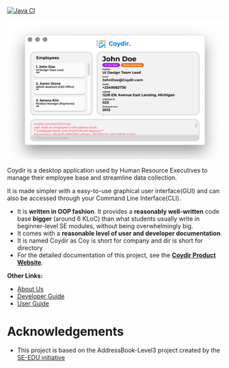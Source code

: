 [![Java CI](https://github.com/AY2223S1-CS2103T-T15-1/tp/actions/workflows/gradle.yml/badge.svg)](https://github.com/AY2223S1-CS2103T-T15-1/tp/actions/workflows/gradle.yml)

![Ui](docs/images/Ui.png)

Coydir is a desktop application used by Human Resource Executives to manage their employee base and streamline data collection.

It is made simpler with a easy-to-use graphical user interface(GUI) and can also be accessed through your Command Line Interface(CLI).

- It is **written in OOP fashion**. It provides a **reasonably well-written** code base **bigger** (around 6 KLoC) than what students usually write in beginner-level SE modules, without being overwhelmingly big.
- It comes with a **reasonable level of user and developer documentation**.
- It is named Coydir as Coy is short for company and dir is short for directory
- For the detailed documentation of this project, see the **[Coydir Product Website](https://ay2223s1-cs2103t-t15-1.github.io/tp/)**.

**Other Links:**
* [About Us](https://github.com/AY2223S1-CS2103T-T15-1/tp/blob/master/docs/AboutUs.md)
* [Developer Guide](https://github.com/AY2223S1-CS2103T-T15-1/tp/blob/master/docs/DeveloperGuide.md)
* [User Guide](https://github.com/AY2223S1-CS2103T-T15-1/tp/blob/master/docs/UserGuide.md)

# Acknowledgements

- This project is based on the AddressBook-Level3 project created by the [SE-EDU initiative](https://se-education.org)
